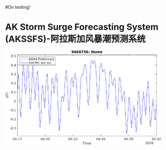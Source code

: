 #On testing!

AK Storm Surge Forecasting System (AKSSFS)-阿拉斯加风暴潮预测系统
=========================


<img src="images/Mar2020_stna01.png" alt="hi" class="inline"/> 

